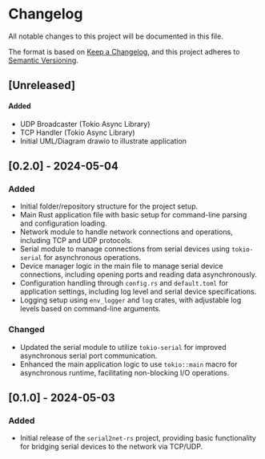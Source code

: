 # Changelog

All notable changes to this project will be documented in this file.

The format is based on [Keep a Changelog](https://keepachangelog.com/en/1.0.0/),
and this project adheres to [Semantic Versioning](https://semver.org/spec/v2.0.0.html).

## [Unreleased]
#### Added
- UDP Broadcaster (Tokio Async Library)
- TCP Handler (Tokio Async Library)
- Initial UML/Diagram drawio to illustrate application

## [0.2.0] - 2024-05-04

### Added
- Initial folder/repository structure for the project setup.
- Main Rust application file with basic setup for command-line parsing and configuration loading.
- Network module to handle network connections and operations, including TCP and UDP protocols.
- Serial module to manage connections from serial devices using `tokio-serial` for asynchronous operations.
- Device manager logic in the main file to manage serial device connections, including opening ports and reading data asynchronously.
- Configuration handling through `config.rs` and `default.toml` for application settings, including log level and serial device specifications.
- Logging setup using `env_logger` and `log` crates, with adjustable log levels based on command-line arguments.

### Changed
- Updated the serial module to utilize `tokio-serial` for improved asynchronous serial port communication.
- Enhanced the main application logic to use `tokio::main` macro for asynchronous runtime, facilitating non-blocking I/O operations.

## [0.1.0] - 2024-05-03
### Added
- Initial release of the `serial2net-rs` project, providing basic functionality for bridging serial devices to the network via TCP/UDP.
